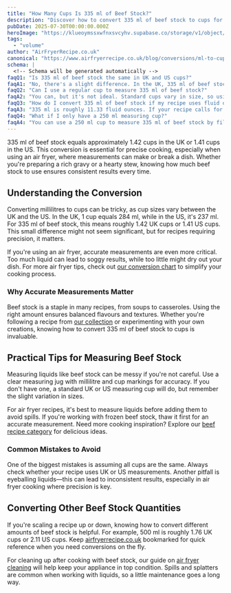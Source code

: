```yaml
---
title: "How Many Cups Is 335 ml of Beef Stock?"
description: "Discover how to convert 335 ml of beef stock to cups for perfect recipes every time. Get accurate measurements for UK and US cups."
pubDate: 2025-07-30T00:00:00.000Z
heroImage: "https://klueoymssxwfnxsvcyhv.supabase.co/storage/v1/object/public/Shmucket/how-many-cups-is-335-ml-of-beef-stock.webp"
tags:
  - "volume"
author: "AirFryerRecipe.co.uk"
canonical: "https://www.airfryerrecipe.co.uk/blog/conversions/ml-to-cups/how-many-cups-is-335-ml-of-beef-stock"
schema: |
  <!-- Schema will be generated automatically -->
faqQ1: "Is 335 ml of beef stock the same in UK and US cups?"
faqA1: "No, there's a slight difference. In the UK, 335 ml of beef stock equals about 1.42 cups, while in the US, it's approximately 1.41 cups. Always check which measurement system your recipe uses for the best results."
faqQ2: "Can I use a regular cup to measure 335 ml of beef stock?"
faqA2: "You can, but it's not ideal. Standard cups vary in size, so using a measuring jug with millilitre markings is more accurate. For air fryer recipes, precision is key to avoid soggy or dry dishes."
faqQ3: "How do I convert 335 ml of beef stock if my recipe uses fluid ounces?"
faqA3: "335 ml is roughly 11.33 fluid ounces. If your recipe calls for fluid ounces, this conversion will help. Remember, air fryer cooking often requires exact measurements, so double-check before adding liquids."
faqQ4: "What if I only have a 250 ml measuring cup?"
faqA4: "You can use a 250 ml cup to measure 335 ml of beef stock by filling it once and then adding another 85 ml. For accuracy, consider using a smaller measuring spoon or jug for the remaining amount. This ensures your air fryer dish turns out perfectly."
---
```

<p>335 ml of beef stock equals approximately 1.42 cups in the UK or 1.41 cups in the US. This conversion is essential for precise cooking, especially when using an air fryer, where measurements can make or break a dish. Whether you're preparing a rich gravy or a hearty stew, knowing how much beef stock to use ensures consistent results every time.</p>  

<h2>Understanding the Conversion</h2>  
<p>Converting millilitres to cups can be tricky, as cup sizes vary between the UK and the US. In the UK, 1 cup equals 284 ml, while in the US, it's 237 ml. For 335 ml of beef stock, this means roughly 1.42 UK cups or 1.41 US cups. This small difference might not seem significant, but for recipes requiring precision, it matters.</p>  

<p>If you're using an air fryer, accurate measurements are even more critical. Too much liquid can lead to soggy results, while too little might dry out your dish. For more air fryer tips, check out <a href=https://www.airfryerrecipe.co.uk/air-fryer-conversion-chart>our conversion chart</a> to simplify your cooking process.</p>  

<h3>Why Accurate Measurements Matter</h3>  
<p>Beef stock is a staple in many recipes, from soups to casseroles. Using the right amount ensures balanced flavours and textures. Whether you're following a recipe from <a href=https://www.airfryerrecipe.co.uk/recipes>our collection</a> or experimenting with your own creations, knowing how to convert 335 ml of beef stock to cups is invaluable.</p>  

<h2>Practical Tips for Measuring Beef Stock</h2>  
<p>Measuring liquids like beef stock can be messy if you're not careful. Use a clear measuring jug with millilitre and cup markings for accuracy. If you don't have one, a standard UK or US measuring cup will do, but remember the slight variation in sizes.</p>  

<p>For air fryer recipes, it's best to measure liquids before adding them to avoid spills. If you're working with frozen beef stock, thaw it first for an accurate measurement. Need more cooking inspiration? Explore our <a href=https://www.airfryerrecipe.co.uk/recipe-category/beef>beef recipe category</a> for delicious ideas.</p>  

<h3>Common Mistakes to Avoid</h3>  
<p>One of the biggest mistakes is assuming all cups are the same. Always check whether your recipe uses UK or US measurements. Another pitfall is eyeballing liquids—this can lead to inconsistent results, especially in air fryer cooking where precision is key.</p>  

<h2>Converting Other Beef Stock Quantities</h2>  
<p>If you're scaling a recipe up or down, knowing how to convert different amounts of beef stock is helpful. For example, 500 ml is roughly 1.76 UK cups or 2.11 US cups. Keep <a href=https://www.airfryerrecipe.co.uk>airfryerrecipe.co.uk</a> bookmarked for quick reference when you need conversions on the fly.</p>  

<p>For cleaning up after cooking with beef stock, our guide on <a href=https://www.airfryerrecipe.co.uk/air-fryer-cleaner>air fryer cleaning</a> will help keep your appliance in top condition. Spills and splatters are common when working with liquids, so a little maintenance goes a long way.</p>
